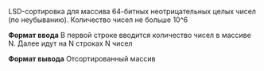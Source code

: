 LSD-сортировка для массива 64-битных неотрицательных целых чисел (по неубыванию). Количество чисел не больше 10^6

**Формат ввода**
В первой строке вводится количество чисел в массиве N. Далее идут на N строках N чисел

**Формат вывода**
Отсортированный массив
